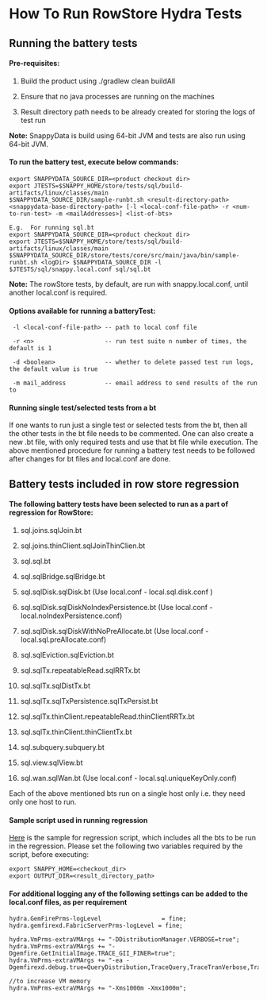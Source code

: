 # How To Run RowStore Hydra Tests

## Running the battery tests

#### Pre-requisites:

1. Build the product using ./gradlew clean buildAll

2. Ensure that no java processes are running on the machines

3. Result directory path needs to be already created for storing the logs of test run

**Note:** SnappyData is build using 64-bit JVM and tests are also run using 64-bit JVM.

#### To run the battery test, execute below commands:

```
export SNAPPYDATA_SOURCE_DIR=<product checkout dir>
export JTESTS=$SNAPPY_HOME/store/tests/sql/build-artifacts/linux/classes/main
$SNAPPYDATA_SOURCE_DIR/sample-runbt.sh <result-directory-path> <snappydata-base-directory-path> [-l <local-conf-file-path> -r <num-to-run-test> -m <mailAddresses>] <list-of-bts>

E.g.  For running sql.bt
export SNAPPYDATA_SOURCE_DIR=<product checkout dir>
export JTESTS=$SNAPPY_HOME/store/tests/sql/build-artifacts/linux/classes/main
$SNAPPYDATA_SOURCE_DIR/store/tests/core/src/main/java/bin/sample-runbt.sh <logDir> $SNAPPYDATA_SOURCE_DIR -l $JTESTS/sql/snappy.local.conf sql/sql.bt
```

**Note:** The rowStore tests, by default, are run with snappy.local.conf, until another local.conf is required.

#### Options available for  running a batteryTest:

```
 -l <local-conf-file-path> -- path to local conf file

 -r <n>                    -- run test suite n number of times, the default is 1

 -d <boolean>              -- whether to delete passed test run logs, the default value is true

 -m mail_address           -- email address to send results of the run to
```

#### Running single test/selected tests from a bt

If one wants to run just a single test or selected tests from the bt, then all the other tests in the bt file needs to be commented. One can also create a new .bt file, with only required tests and use that bt file while execution. The above mentioned procedure for running a battery test needs to be followed after changes for bt files and local.conf are done.

## Battery tests included in row store regression

#### The following battery tests have been selected to run as a part of regression for RowStore:

1. sql.joins.sqlJoin.bt

2. sql.joins.thinClient.sqlJoinThinClien.bt

3. sql.sql.bt

4. sql.sqlBridge.sqlBridge.bt

5. sql.sqlDisk.sqlDisk.bt (Use local.conf - local.sql.disk.conf )

6. sql.sqlDisk.sqlDiskNoIndexPersistence.bt (Use local.conf - local.noIndexPersistence.conf)

7. sql.sqlDisk.sqlDiskWithNoPreAllocate.bt (Use local.conf - local.sql.preAllocate.conf)

8. sql.sqlEviction.sqlEviction.bt

9. sql.sqlTx.repeatableRead.sqlRRTx.bt

10. sql.sqlTx.sqlDistTx.bt

11. sql.sqlTx.sqlTxPersistence.sqlTxPersist.bt

12. sql.sqlTx.thinClient.repeatableRead.thinClientRRTx.bt

13. sql.sqlTx.thinClient.thinClientTx.bt

14. sql.subquery.subquery.bt

15. sql.view.sqlView.bt

16. sql.wan.sqlWan.bt (Use local.conf - local.sql.uniqueKeyOnly.conf)

Each of the above mentioned bts run on a single host only i.e. they need only one host to run.

#### Sample script used in running regression

[Here](../../test/java/io/snappydata/hydra/rowStoreRegressionScript.sh) is the sample for regression script, which includes all the bts to be run in the regression. Please set the following two variables required by the script, before executing:

```
export SNAPPY_HOME=<checkout_dir>
export OUTPUT_DIR=<result_directory_path>
```

#### For additional logging any of the following settings can be added to the local.conf files, as per requirement

```
hydra.GemFirePrms-logLevel                 = fine;
hydra.gemfirexd.FabricServerPrms-logLevel = fine;

hydra.VmPrms-extraVMArgs += "-DDistributionManager.VERBOSE=true";
hydra.VmPrms-extraVMArgs += "-Dgemfire.GetInitialImage.TRACE_GII_FINER=true";
hydra.VmPrms-extraVMArgs += "-ea -Dgemfirexd.debug.true=QueryDistribution,TraceQuery,TraceTranVerbose,TraceIndex,TraceFabricServiceBoot";

//to increase VM memory
hydra.VmPrms-extraVMArgs += "-Xms1000m -Xmx1000m";
```
